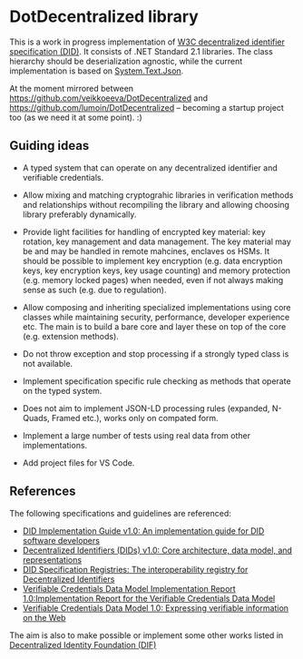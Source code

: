 # DotDecentralized library

This is a work in progress implementation of [W3C decentralized identifier specification (DID)](https://www.w3.org/TR/did-core/). It consists of .NET Standard 2.1 libraries. The class hierarchy should be deserialization agnostic, while the current implementation is based on [System.Text.Json](https://docs.microsoft.com/en-us/dotnet/api/system.text.json).

At the moment mirrored between https://github.com/veikkoeeva/DotDecentralized and https://github.com/lumoin/DotDecentralized – becoming a startup project too (as we need it at some point). :)


## Guiding ideas

- A typed system that can operate on any decentralized identifier and verifiable credentials.

- Allow mixing and matching cryptograhic libraries in verification methods and relationships without recompiling the library and allowing choosing library preferably dynamically.

- Provide light facilities for handling of encrypted key material: key rotation, key management and data management. The key material
  may be and may be handled in remote mahcines, enclaves os HSMs. It should be possible to implement key encryption (e.g. data encryption keys,
  key encryption keys, key usage counting) and memory protection (e.g. memory locked pages) when needed, even if not always making sense as such
  (e.g. due to regulation).

- Allow composing and inheriting specialized implementations using core classes while maintaining security, performance,
developer experience etc. The main is to build a bare core and layer these on top of the core (e.g. extension methods).

- Do not throw exception and stop processing if a strongly typed class is not available.

- Implement specification specific rule checking as methods that operate on the typed system.

- Does not aim to implement JSON-LD processing rules (expanded, N-Quads, Framed etc.), works only on compated form.

- Implement a large number of tests using real data from other implementations.

- Add project files for VS Code.


## References

The following specifications and guidelines are referenced:

- [DID Implementation Guide v1.0: An implementation guide for DID software developers](https://w3c.github.io/did-imp-guide/)
- [Decentralized Identifiers (DIDs) v1.0: Core architecture, data model, and representations](https://www.w3.org/TR/did-core/)
- [DID Specification Registries: The interoperability registry for Decentralized Identifiers](https://www.w3.org/TR/did-spec-registries/)
- [Verifiable Credentials Data Model Implementation Report 1.0:Implementation Report for the Verifiable Credentials Data Model](https://w3c.github.io/vc-test-suite/implementations/)
- [Verifiable Credentials Data Model 1.0: Expressing verifiable information on the Web](https://www.w3.org/TR/vc-data-model/)

The aim is also to make possible or implement some other works listed in [Decentralized Identity Foundation (DIF)](https://identity.foundation/#wgs)